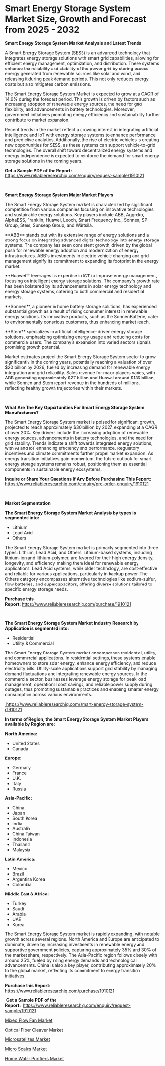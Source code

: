 <p><h1>Smart Energy Storage System Market Size, Growth and Forecast from 2025 - 2032</h1></p><p><strong>Smart Energy Storage System Market Analysis and Latest Trends</strong></p>
<p><p>A Smart Energy Storage System (SESS) is an advanced technology that integrates energy storage solutions with smart grid capabilities, allowing for efficient energy management, optimization, and distribution. These systems enhance the reliability and stability of the power grid by storing excess energy generated from renewable sources like solar and wind, and releasing it during peak demand periods. This not only reduces energy costs but also mitigates carbon emissions.</p><p>The Smart Energy Storage System Market is expected to grow at a CAGR of 14.6% during the forecast period. This growth is driven by factors such as increasing adoption of renewable energy sources, the need for grid flexibility, and advancements in battery technologies. Moreover, government initiatives promoting energy efficiency and sustainability further contribute to market expansion.</p><p>Recent trends in the market reflect a growing interest in integrating artificial intelligence and IoT with energy storage systems to enhance performance and predictive analytics. Additionally, the rise of electric vehicles is creating new opportunities for SESS, as these systems can support vehicle-to-grid technologies. The overall shift toward decentralized energy systems and energy independence is expected to reinforce the demand for smart energy storage solutions in the coming years.</p></p>
<p><strong>Get a Sample PDF of the Report:&nbsp;</strong> <a href="https://www.reliableresearchiq.com/enquiry/request-sample/1910121?utm_campaign=1842&utm_medium=2&utm_source=Github&utm_content=ia&utm_term=10042025&utm_id=smart-energy-storage-system">https://www.reliableresearchiq.com/enquiry/request-sample/1910121</a></p>
<p>&nbsp;</p>
<p><strong>Smart Energy Storage System Major Market Players</strong></p>
<p><p>The Smart Energy Storage System market is characterized by significant competition from various companies focusing on innovative technologies and sustainable energy solutions. Key players include ABB, Aggreko, AlphaESS, Franklin, Huawei, Leoch, Smart Frequency Inc., Sonnen, SP Group, Stem, Sunseap Group, and Wärtsilä.</p><p>**ABB** stands out with its extensive range of energy solutions and a strong focus on integrating advanced digital technology into energy storage systems. The company has seen consistent growth, driven by the global push for renewable energy adoption and modernization of energy infrastructures. ABB's investments in electric vehicle charging and grid management signify its commitment to expanding its footprint in the energy market.</p><p>**Huawei** leverages its expertise in ICT to improve energy management, focusing on intelligent energy storage solutions. The company's growth rate has been bolstered by its advancements in solar energy technology and energy storage systems, catering to both commercial and residential markets.</p><p>**Sonnen**, a pioneer in home battery storage solutions, has experienced substantial growth as a result of rising consumer interest in renewable energy solutions. Its innovative products, such as the SonnenBatterie, cater to environmentally conscious customers, thus enhancing market reach.</p><p>**Stem** specializes in artificial intelligence-driven energy storage solutions, emphasizing optimizing energy usage and reducing costs for commercial users. The company’s expansion into varied sectors signals promising growth potential.</p><p>Market estimates project the Smart Energy Storage System sector to grow significantly in the coming years, potentially reaching a valuation of over $20 billion by 2026, fueled by increasing demand for renewable energy integration and grid reliability. Sales revenue for major players varies, with ABB generating approximately $27 billion and Huawei around $136 billion, while Sonnen and Stem report revenue in the hundreds of millions, reflecting healthy growth trajectories within their markets.</p></p>
<p>&nbsp;</p>
<p><strong>What Are The Key Opportunities For Smart Energy Storage System Manufacturers?</strong></p>
<p><p>The Smart Energy Storage System market is poised for significant growth, projected to reach approximately $30 billion by 2027, expanding at a CAGR of over 20%. Key drivers include the increasing adoption of renewable energy sources, advancements in battery technologies, and the need for grid stability. Trends indicate a shift towards integrated energy solutions, with AI and IoT enhancing efficiency and performance. Regulatory incentives and climate commitments further propel market expansion. As energy transition initiatives gain momentum, the future outlook for smart energy storage systems remains robust, positioning them as essential components in sustainable energy ecosystems.</p></p>
<p><strong>Inquire or Share Your Questions If Any Before Purchasing This Report:</strong> <a href="https://www.reliableresearchiq.com/enquiry/pre-order-enquiry/1910121?utm_campaign=1842&utm_medium=2&utm_source=Github&utm_content=ia&utm_term=10042025&utm_id=smart-energy-storage-system">https://www.reliableresearchiq.com/enquiry/pre-order-enquiry/1910121</a></p>
<p>&nbsp;</p>
<p><strong>Market Segmentation</strong></p>
<p><strong>The Smart Energy Storage System Market Analysis by types is segmented into:</strong></p>
<p><ul><li>Lithium</li><li>Lead Acid</li><li>Others</li></ul></p>
<p><p>The Smart Energy Storage System market is primarily segmented into three types: Lithium, Lead Acid, and Others. Lithium-based systems, including lithium-ion and lithium-polymer, are favored for their high energy density, longevity, and efficiency, making them ideal for renewable energy applications. Lead Acid systems, while older technology, are cost-effective and reliable for various applications, particularly in backup power. The Others category encompasses alternative technologies like sodium-sulfur, flow batteries, and supercapacitors, offering diverse solutions tailored to specific energy storage needs.</p></p>
<p><strong>Purchase this Report:&nbsp;</strong><a href="https://www.reliableresearchiq.com/purchase/1910121?utm_campaign=1842&utm_medium=2&utm_source=Github&utm_content=ia&utm_term=10042025&utm_id=smart-energy-storage-system">https://www.reliableresearchiq.com/purchase/1910121</a></p>
<p>&nbsp;</p>
<p><strong>The Smart Energy Storage System Market Industry Research by Application is segmented into:</strong></p>
<p><ul><li>Residential</li><li>Utility & Commercial</li></ul></p>
<p><p>The Smart Energy Storage System market encompasses residential, utility, and commercial applications. In residential settings, these systems enable homeowners to store solar energy, enhance energy efficiency, and reduce electricity bills. Utility-scale applications support grid stability by managing demand fluctuations and integrating renewable energy sources. In the commercial sector, businesses leverage energy storage for peak load management, operational cost savings, and reliable power supply during outages, thus promoting sustainable practices and enabling smarter energy consumption across various environments.</p></p>
<p><a href="https://www.reliableresearchiq.com/smart-energy-storage-system-r1910121?utm_campaign=1842&utm_medium=2&utm_source=Github&utm_content=ia&utm_term=10042025&utm_id=smart-energy-storage-system">&nbsp;https://www.reliableresearchiq.com/smart-energy-storage-system-r1910121</a></p>
<p><strong>In terms of Region, the Smart Energy Storage System Market Players available by Region are:</strong></p>
<p>
    <p> <strong> North America: </strong>
        <ul>
            <li>United States</li>
            <li>Canada</li>
        </ul>
        </p> 
    <p> <strong> Europe: </strong>
        <ul>
            <li>Germany</li>
            <li>France</li>
            <li>U.K.</li>
            <li>Italy</li>
            <li>Russia</li>
        </ul>
        </p> 
    <p> <strong> Asia-Pacific: </strong>
        <ul>
            <li>China</li>
            <li>Japan</li>
            <li>South Korea</li>
            <li>India</li>
            <li>Australia</li>
            <li>China Taiwan</li>
            <li>Indonesia</li>
            <li>Thailand</li>
            <li>Malaysia</li>
        </ul>
        </p> 
    <p> <strong> Latin America: </strong>
        <ul>
            <li>Mexico</li>
            <li>Brazil</li>
            <li>Argentina Korea</li>
            <li>Colombia</li>
        </ul>
        </p> 
    <p> <strong> Middle East & Africa: </strong>
        <ul>
            <li>Turkey</li>
            <li>Saudi</li>
            <li>Arabia</li>
            <li>UAE</li>
            <li>Korea</li>
        </ul>
    </p>
    </p>
<p><p>The Smart Energy Storage System market is rapidly expanding, with notable growth across several regions. North America and Europe are anticipated to dominate, driven by increasing investments in renewable energy and supportive government policies, capturing approximately 35% and 30% of the market share, respectively. The Asia-Pacific region follows closely with around 25%, fueled by rising energy demands and technological advancements. China is also a key player, contributing approximately 20% to the global market, reflecting its commitment to energy transition initiatives.</p></p>
<p><strong>Purchase this Report: </strong><a href="https://www.reliableresearchiq.com/purchase/1910121?utm_campaign=1842&utm_medium=2&utm_source=Github&utm_content=ia&utm_term=10042025&utm_id=smart-energy-storage-system">https://www.reliableresearchiq.com/purchase/1910121</a></p>
<p>&nbsp;<strong>Get a Sample PDF of the Report:&nbsp;&nbsp;</strong><a href="https://www.reliableresearchiq.com/enquiry/request-sample/1910121?utm_campaign=1842&utm_medium=2&utm_source=Github&utm_content=ia&utm_term=10042025&utm_id=smart-energy-storage-system">https://www.reliableresearchiq.com/enquiry/request-sample/1910121</a></p>
<p><strong></strong></p>
<p><p><a href="https://github.com/trossdushi7u/Market-Research-Report-List-1/blob/main/mixed-flow-fan-market.md?utm_campaign=1842&utm_medium=2&utm_source=Github&utm_content=ia&utm_term=10042025&utm_id=smart-energy-storage-system">Mixed Flow Fan Market</a></p><p><a href="https://github.com/abuegalawixo/Market-Research-Report-List-1/blob/main/optical-fiber-cleaver-market.md?utm_campaign=1842&utm_medium=2&utm_source=Github&utm_content=ia&utm_term=10042025&utm_id=smart-energy-storage-system">Optical Fiber Cleaver Market</a></p><p><a href="https://github.com/godutetraeva/Market-Research-Report-List-1/blob/main/microsatellites-market.md?utm_campaign=1842&utm_medium=2&utm_source=Github&utm_content=ia&utm_term=10042025&utm_id=smart-energy-storage-system">Microsatellites Market</a></p><p><a href="https://github.com/kirstejuvet/Market-Research-Report-List-1/blob/main/micro-scales-market.md?utm_campaign=1842&utm_medium=2&utm_source=Github&utm_content=ia&utm_term=10042025&utm_id=smart-energy-storage-system">Micro Scales Market</a></p><p><a href="https://github.com/jhoonatsev/Market-Research-Report-List-1/blob/main/home-water-purifiers-market.md?utm_campaign=1842&utm_medium=2&utm_source=Github&utm_content=ia&utm_term=10042025&utm_id=smart-energy-storage-system">Home Water Purifiers Market</a></p></p>